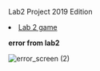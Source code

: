 Lab2 Project 2019 Edition 

<li><a href="unitylab2/Web/lab2/index.html">Lab 2 game</a></li>

**error from lab2**

![error_screen (2)](https://user-images.githubusercontent.com/58943138/103498937-fa75d380-4e78-11eb-8550-49f164f0f42d.png)

